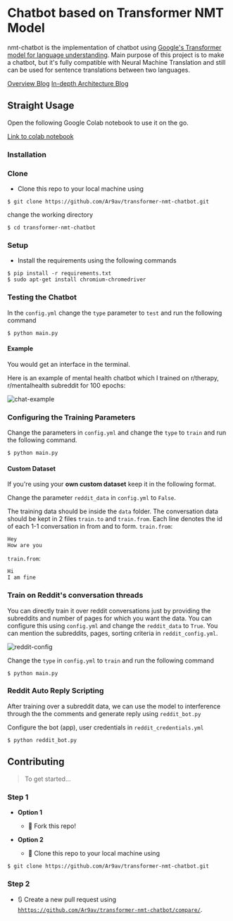 # Chatbot based on Transformer NMT Model

nmt-chatbot is the implementation of chatbot using [Google's Transformer model for language understanding](https://www.tensorflow.org/tutorials/text/transformer).
Main purpose of this project is to make a chatbot, but it's fully compatible with Neural Machine Translation and still can be used for sentence translations between two languages.

[Overview Blog](https://medium.com/analytics-vidhya/create-chatbot-using-chatformer-t5-based-chat-bot-1b3445f87d72)
[In-depth Architecture Blog](https://medium.com/analytics-vidhya/googles-t5-transformer-theory-ffd0acc738d2)

## Straight Usage

Open the following Google Colab notebook to use it on the go.

[Link to colab notebook](https://colab.research.google.com/drive/17TmAJCD2jmydaN7TDJ32Tc8FsMVYzalH?usp=sharing)


### Installation

### Clone

- Clone this repo to your local machine using
```shell
$ git clone https://github.com/Ar9av/transformer-nmt-chatbot.git
```

change the working directory

```shell
$ cd transformer-nmt-chatbot
```

### Setup

- Install the requirements using the following commands

```shell
$ pip install -r requirements.txt
$ sudo apt-get install chromium-chromedriver
```

### Testing the Chatbot

In the ``config.yml`` change the ``type`` parameter to ``test`` and run the following command

```shell
$ python main.py
```

#### Example

You would get an interface in the terminal.

Here is an example of mental health chatbot which I trained on r/therapy, r/mentalhealth subreddit for 100 epochs:

![chat-example](https://github.com/Ar9av/transformer-nmt-chatbot/blob/master/resources/example.gif)



### Configuring the Training Parameters

Change the parameters in ``config.yml`` and change the ``type`` to ``train`` and run the following command.

```shell
$ python main.py
```

#### Custom Dataset

If you're using your **own custom dataset** keep it in the following format.

Change the parameter `reddit_data` in ``config.yml`` to `False`.

The training data should be inside the ``data`` folder.
The conversation data should be kept in 2 files ``train.to`` and ``train.from``.
Each line denotes the id of each 1-1 conversation in from and to form.
``train.from``:

```
Hey
How are you

```

``train.from``:
```
Hi
I am fine

```

### Train on Reddit's conversation threads

You can directly train it over reddit conversations just by providing the subreddits and number of pages for which you want the data.
You can configure this using ``config.yml`` and change the ``reddit_data`` to ``True``. You can mention the subreddits, pages, sorting criteria in ``reddit_config.yml``.

![reddit-config](https://github.com/Ar9av/transformer-nmt-chatbot/blob/master/resources/reddit_config.png)

Change the ``type`` in ``config.yml`` to ``train`` and run the following command

```shell
$ python main.py

```

### Reddit Auto Reply Scripting

After training over a subreddit data, we can use the model to interference through the the comments and generate reply using `reddit_bot.py`


Configure the bot (app), user credentials in `reddit_credentials.yml`

```shell
$ python reddit_bot.py

```


## Contributing

> To get started...

### Step 1

- **Option 1**
    - 🍴 Fork this repo!

- **Option 2**
    - 👯 Clone this repo to your local machine using 
```shell
$ git clone https://github.com/Ar9av/transformer-nmt-chatbot.git
```

### Step 2

- 🔃 Create a new pull request using <a href="https://github.com/Ar9av/transformer-nmt-chatbot/compare/" target="_blank">`hhttps://github.com/Ar9av/transformer-nmt-chatbot/compare/`</a>.
